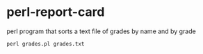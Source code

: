 # perl-report-card
perl program that sorts a text file of grades by name and by grade

```
perl grades.pl grades.txt
```

